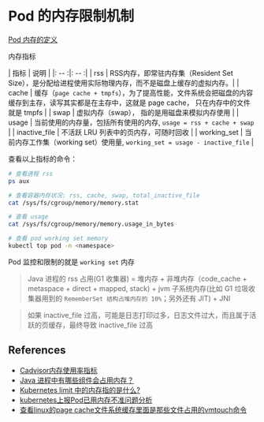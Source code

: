 # Pod 的内存限制机制

[Pod 内存的定义](https://kubernetes.io/zh/docs/concepts/configuration/manage-resources-containers/#meaning-of-memory)

内存指标

| 指标 | 说明 |
|: -- :|: -- :|
| rss | RSS内存，即常驻内存集（Resident Set Size），是分配给进程使用实际物理内存，而不是磁盘上缓存的虚拟内存。|
| cache | 缓存（`page cache + tmpfs`），为了提高性能，文件系统会把磁盘的内容缓存到主存，读写其实都是在主存中，这就是 page cache， 只在内存中的文件就是 tmpfs |
| swap | 虚拟内存（swap）， 指的是用磁盘来模拟内存使用 |
| usage | 当前使用的内存量，包括所有使用的内存, `usage = rss + cache + swap` |
| inactive_file | 不活跃 LRU 列表中的页内存，可随时回收 | 
| working_set | 当前内存工作集（working set）使用量, `working_set = usage - inactive_file` |

查看以上指标的命令：

```bash
# 查看进程 rss
ps aux

# 查看容器内存状况: rss, cache, swap, total_inactive_file
cat /sys/fs/cgroup/memory/memory.stat

# 查看 usage
cat /sys/fs/cgroup/memory/memory.usage_in_bytes

# 查看 pod working set memory
kubectl top pod -n <namespace>
```

Pod 监控和限制的就是 `working set` 内存

> Java 进程的 rss 占用(G1 收集器) = 堆内存 + 非堆内存（code_cache + metaspace + direct + mapped, stack) + jvm 子系统内存(比如 G1 垃圾收集器用到的 `RememberSet 结构占堆内存的 10%`；另外还有 JIT) + JNI

> 如果 inactive_file 过高，可能是日志打印过多，日志文件过大，而且属于活跃的页缓存，最终导致 inactive_file 过高


## References

- [Cadvisor内存使用率指标](https://www.orchome.com/6745)
- [Java 进程中有哪些组件会占用内存？](https://toutiao.io/posts/slvddp/preview)
- [Kubernetes limit 中的内存指的是什么?](https://www.jianshu.com/p/ab0764c108de)
- [kubernetes上报Pod已用内存不准问题分析](https://cloud.tencent.com/developer/article/1637682)
- [查看linux的page cache文件系统缓存里面是那些文件占用的vmtouch命令](https://gmd20.github.io/blog/%E6%9F%A5%E7%9C%8Blinux%E7%9A%84page-cache%E6%96%87%E4%BB%B6%E7%B3%BB%E7%BB%9F%E7%BC%93%E5%AD%98%E9%87%8C%E9%9D%A2%E6%98%AF%E9%82%A3%E4%BA%9B%E6%96%87%E4%BB%B6%E5%8D%A0%E7%94%A8%E7%9A%84vmtouch%E5%91%BD%E4%BB%A4/)